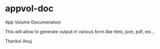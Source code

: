 # appvol-doc
App Volume Documenation

This will allow to generate output in various form like html, json, pdf, etc...

Thanks!
Anuj

